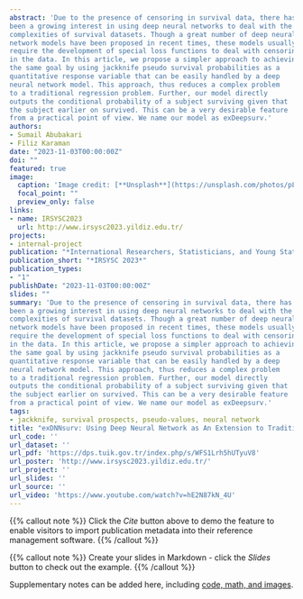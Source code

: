 ```yaml
---
abstract: 'Due to the presence of censoring in survival data, there has 
been a growing interest in using deep neural networks to deal with the 
complexities of survival datasets. Though a great number of deep neural 
network models have been proposed in recent times, these models usually 
require the development of special loss functions to deal with censoring 
in the data. In this article, we propose a simpler approach to achieving 
the same goal by using jackknife pseudo survival probabilities as a 
quantitative response variable that can be easily handled by a deep 
neural network model. This approach, thus reduces a complex problem 
to a traditional regression problem. Further, our model directly 
outputs the conditional probability of a subject surviving given that 
the subject earlier on survived. This can be a very desirable feature 
from a practical point of view. We name our model as exDeepsurv.'
authors:
- Sumail Abubakari
- Filiz Karaman
date: "2023-11-03T00:00:00Z"
doi: ""
featured: true
image:
  caption: 'Image credit: [**Unsplash**](https://unsplash.com/photos/pLCdAaMFLTE)'
  focal_point: ""
  preview_only: false
links:
- name: IRSYSC2023
  url: http://www.irsysc2023.yildiz.edu.tr/
projects:
- internal-project
publication: "*International Researchers, Statisticians, and Young Statisticians Congress*"
publication_short: "*IRSYSC 2023*"
publication_types:
- "1"
publishDate: "2023-11-03T00:00:00Z"
slides: ""
summary: 'Due to the presence of censoring in survival data, there has 
been a growing interest in using deep neural networks to deal with the 
complexities of survival datasets. Though a great number of deep neural 
network models have been proposed in recent times, these models usually 
require the development of special loss functions to deal with censoring 
in the data. In this article, we propose a simpler approach to achieving 
the same goal by using jackknife pseudo survival probabilities as a 
quantitative response variable that can be easily handled by a deep 
neural network model. This approach, thus reduces a complex problem 
to a traditional regression problem. Further, our model directly 
outputs the conditional probability of a subject surviving given that 
the subject earlier on survived. This can be a very desirable feature 
from a practical point of view. We name our model as exDeepsurv.'
tags:
- jackknife, survival prospects, pseudo-values, neural network
title: "exDNNsurv: Using Deep Neural Network as An Extension to Traditional Survival Modeling"
url_code: ''
url_dataset: ''
url_pdf: 'https://dps.tuik.gov.tr/index.php/s/WFS1Lrh5hUTyuV8'
url_poster: 'http://www.irsysc2023.yildiz.edu.tr/'
url_project: ''
url_slides: ''
url_source: ''
url_video: 'https://www.youtube.com/watch?v=hE2N87kN_4U'
---
```


{{% callout note %}}
Click the *Cite* button above to demo the feature to enable visitors to import publication metadata into their reference management software.
{{% /callout %}}

{{% callout note %}}
Create your slides in Markdown - click the *Slides* button to check out the example.
{{% /callout %}}

Supplementary notes can be added here, including [code, math, and images](https://wowchemy.com/docs/writing-markdown-latex/).
